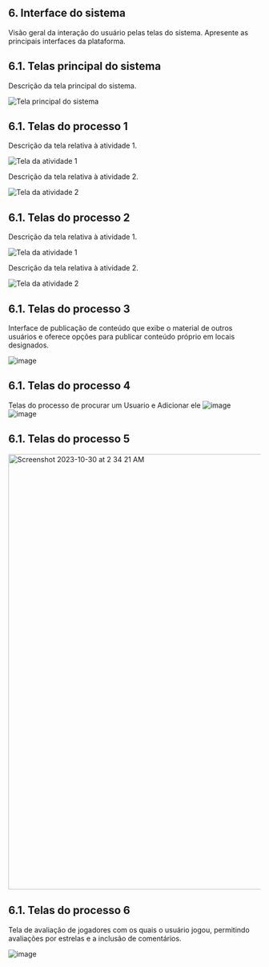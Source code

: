 
## 6. Interface do sistema

Visão geral da interação do usuário pelas telas do sistema. Apresente as principais interfaces da plataforma. 

## 6.1. Telas principal do sistema

Descrição da tela principal do sistema.

![Tela principal do sistema](images/home-screen.png)


## 6.1. Telas do processo 1

Descrição da tela relativa à atividade 1.

![Tela da atividade 1](images/process-1-activity-1.png)

Descrição da tela relativa à atividade 2.

![Tela da atividade 2](images/process-1-activity-2.png)



## 6.1. Telas do processo 2

Descrição da tela relativa à atividade 1.

![Tela da atividade 1](images/process-2-activity-1.png)

Descrição da tela relativa à atividade 2.

![Tela da atividade 2](images/process-2-activity-2.png)

## 6.1. Telas do processo 3

Interface de publicação de conteúdo que exibe o material de outros usuários e oferece opções para publicar conteúdo próprio em locais designados.

![image](https://github.com/ICEI-PUC-Minas-PPLES-TI/plf-es-2023-2-ti2-1381100-gamersync/assets/125704966/ece8eb4d-90dc-4166-b1bf-1b1d8d10f6b1)

## 6.1. Telas do processo 4
Telas do processo de procurar um Usuario e Adicionar ele
![image](https://github.com/ICEI-PUC-Minas-PPLES-TI/plf-es-2023-2-ti2-1381100-gamersync/assets/103153987/d30ca463-4d5d-48ff-8907-57efb9224480)
![image](https://github.com/ICEI-PUC-Minas-PPLES-TI/plf-es-2023-2-ti2-1381100-gamersync/assets/103153987/3897211a-99e3-43ff-b855-d6bb5a11237b)


## 6.1. Telas do processo 5
<img width="868" alt="Screenshot 2023-10-30 at 2 34 21 AM" src="https://github.com/ICEI-PUC-Minas-PPLES-TI/plf-es-2023-2-ti2-1381100-gamersync/assets/72320508/87c42ed6-7456-4141-849d-562c3fa70ba6">


## 6.1. Telas do processo 6

Tela de avaliação de jogadores com os quais o usuário jogou, permitindo avaliações por estrelas e a inclusão de comentários.

![image](https://github.com/ICEI-PUC-Minas-PPLES-TI/plf-es-2023-2-ti2-1381100-gamersync/assets/125704966/ecce3aeb-0ca5-4a4b-8f94-0f29d952ade1)




